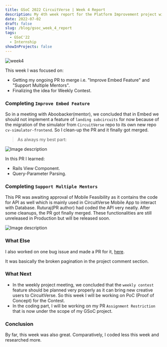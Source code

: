 ```yaml
---
title: GSoC 2022 CircuitVerse | Week 4 Report
description: My 4th week report for the Platform Improvement project with CircuitVerse in GSoC 22.
date: 2022-07-02
draft: false
slug: /blog/gsoc_week_4_report
tags:
  - GSoC'22
  - Internship
showInProjects: false
---
```


![week4](https://res.cloudinary.com/practicaldev/image/fetch/s--w3_Q0tP---/c_imagga_scale,f_auto,fl_progressive,h_420,q_auto,w_1000/https://dev-to-uploads.s3.amazonaws.com/uploads/articles/oblpa6ajibtec3fmg2hx.png)

This week I was focused on:

- Getting my ongoing PR to merge i.e. "Improve Embed Feature" and "Support Multiple Mentors".
- Finalizing the idea for Weekly Contest.

### Completing `Improve Embed Feature`

So in a meeting with Aboobacker(mentor), we concluded that in Embed we should not implement a feature of `landing subcircuits` for now because of the migration of the simulator from `CircuitVerse` repo to its own new repo `cv-simulator-frontend`.
So I clean-up the PR and it finally got merged.

> As always my best part:

![Image description](https://dev-to-uploads.s3.amazonaws.com/uploads/articles/c46lntumqrtl44npa4dp.png)

In this PR I learned:

- Rails View Component.
- Query-Parameter Parsing.

### Completing `Support Multiple Mentors`

This PR was awaiting approval of Mobile Feasibility as it contains the code for API as well which is mainly used in CircuitVerse Mobile App to interact with Database. Ruturaj(PR author) had coded the API very neatly. After some cleanups, the PR got finally merged. These functionalities are still unreleased in Production but will be released soon.

![Image description](https://dev-to-uploads.s3.amazonaws.com/uploads/articles/q1qvb9zkg8yerahqc4at.png)

### What Else

I also worked on one bug issue and made a PR for it, [here](https://github.com/CircuitVerse/CircuitVerse/pull/3232).

It was basically the broken pagination in the project comment section.

### What Next

- In the weekly project meeting, we concluded that the `weekly contest` feature should be planned very properly as it can bring new creative users to CircuitVerse. So this week I will be working on PoC (Proof of Concept) for the Contest.
- In the coding part, I will be working on my PR `Assignment Restriction` that is now under the scope of my GSoC project.

### Conclusion

By far, this week was also great. Comparatively, I coded less this week and researched more.
